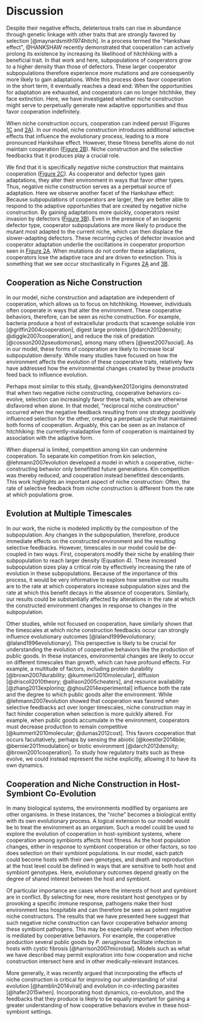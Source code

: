 # Discussion

Despite their negative effects, deleterious traits can rise in abundance through genetic linkage with other traits that are strongly favored by selection [@maynardsmith1974hitch].
In a process termed the "Hankshaw effect", @HANKSHAW recently demonstrated that cooperation can actively prolong its existence by increasing its likelihood of hitchhiking with a beneficial trait.
In that work and here, subpopulations of cooperators grow to a higher density than those of defectors.
These larger cooperator subpopulations therefore experience more mutations and are consequently more likely to gain adaptations.
While this process does favor cooperation in the short term, it eventually reaches a dead end: When the opportunities for adaptation are exhausted, and cooperators can no longer hitchhike, they face extinction.
Here, we have investigated whether niche construction might serve to perpetually generate new adaptive opportunities and thus favor cooperation indefinitely.

When niche construction occurs, cooperation can indeed persist (Figures [1C](#fig1) and [2A](#fig2)).
In our model, niche construction introduces additional selective effects that influence the evolutionary process, leading to a more pronounced Hankshaw effect.
However, these fitness benefits alone do not maintain cooperation ([Figure 2B](#fig2)).
Niche construction and the selective feedbacks that it produces play a crucial role.

We find that it is specifically *negative* niche construction that maintains cooperation ([Figure 2C](#fig2)).
As cooperator and defector types gain adaptations, they alter their environment in ways that favor other types.
Thus, negative niche construction serves as a perpetual source of adaptation.
Here we observe another facet of the Hankshaw effect: Because subpopulations of cooperators are larger, they are better able to respond to the adaptive opportunities that are created by negative niche construction.
By gaining adaptations more quickly, cooperators resist invasion by defectors ([Figure 3B](#fig3)).
Even in the presence of an isogenic defector type, cooperator subpopulations are more likely to produce the mutant most adapted to the current niche, which can then displace the slower-adapting defectors.
These recurring cycles of defector invasion and cooperator adaptation underlie the oscillations in cooperator proportion seen in [Figure 2A](#fig2).
When mutations do not confer these adaptations, cooperators lose the adaptive race and are driven to extinction.
This is something that we see occur stochastically in Figures [2A](#fig2) and [3B](#fig3).


## Cooperation as Niche Construction

In our model, niche construction and adaptation are independent of cooperation, which allows us to focus on hitchhiking.
However, individuals often cooperate in ways that alter the environment. These cooperative behaviors, therefore, can be seen as niche construction.
For example, bacteria produce a host of extracellular products that scavenge soluble iron [@griffin2004cooperation], digest large proteins [@darch2012density; @diggle2007cooperation], and reduce the risk of predation [@cosson2002pseudomonas], among many others [@west2007social].
As in our model, these forms of cooperation are likely to increase local subpopulation density.
While many studies have focused on how the environment affects the evolution of these cooperative traits, relatively few have addressed how the environmental changes created by these products feed back to influence evolution.

Perhaps most similar to this study, @vandyken2012origins demonstrated that when two negative niche constructing, cooperative behaviors co-evolve, selection can increasingly favor these traits, which are otherwise disfavored when alone. 
In that model, "reciprocal niche construction" occurred when the negative feedback resulting from one strategy positively influenced selection for the other, creating a perpetual cycle that maintained both forms of cooperation.
Arguably, this can be seen as an instance of hitchhiking: the currently-maladaptive form of cooperation is maintained by association with the adaptive form.

When dispersal is limited, competition among kin can undermine cooperation. 
To separate kin competition from kin selection, @lehmann2007evolution developed a model in which a cooperative, niche-constructing behavior only benefitted future generations.
Kin competition was thereby reduced, and cooperation instead benefitted descendants.
This work highlights an important aspect of niche construction: Often, the rate of selective feedback from niche construction is different from the rate at which populations grow.


## Evolution at Multiple Timescales

In our work, the niche is modeled implicitly by the composition of the subpopulation.
Any changes in the subpopulation, therefore, produce immediate effects on the constructed environment and the resulting selective feedbacks.
However, timescales in our model could be de-coupled in two ways.
First, cooperators modify their niche by enabling their subpopulation to reach larger density (Equation 4).
These increased subpopulation sizes play a critical role by effectively increasing the rate of evolution in these subpopulations.
Because of the importance of this process, it would be very informative to explore how sensitive our results are to the rate at which cooperators increase subpopulation sizes and the rate at which this benefit decays in the absence of cooperators.
Similarly, our results could be substantially affected by alterations in the rate at which the constructed environment changes in response to changes in the subpopulation.

Other studies, while not focused on cooperation, have similarly shown that the timescales at which niche construction feedbacks occur can strongly influence evolutionary outcomes [@laland1999evolutionary; @laland1996evolutionary].
This perspective is likely to be crucial for understanding the evolution of cooperative behaviors like the production of public goods.
In these instances, environmental changes are likely to occur on different timescales than growth, which can have profound effects.
For example, a multitude of factors, including protein durability [@brown2007durability; @kummerli2010molecular], diffusion [@driscoll2010theory; @allison2005cheaters], and resource availability [@zhang2013exploring; @ghoul2014experimental] influence both the rate and the degree to which public goods alter the environment.
While @lehmann2007evolution showed that cooperation was favored when selective feedbacks act over longer timescales, niche construction may in fact hinder cooperation when selection is more quickly altered.
For example, when public goods accumulate in the environment, cooperators must decrease production to remain competitive [@kummerli2010molecular; @dumas2012cost].
This favors cooperation that occurs facultatively, perhaps by sensing the abiotic [@koestler2014bile; @bernier2011modulation] or biotic environment [@darch2012density; @brown2001cooperation].
To study how regulatory traits such as these evolve, we could instead represent the niche explicitly, allowing it to have its own dynamics.


## Cooperation and Niche Construction in Host-Symbiont Co-Evolution

In many biological systems, the environments modified by organisms are other organisms.
In these instances, the "niche" becomes a biological entity with its own evolutionary process.
A logical extension to our model would be to treat the environment as an organism.
Such a model could be used to explore the evolution of cooperation in host-symbiont systems, where cooperation among symbionts affects host fitness.
As the host population changes, either in response to symbiont cooperation or other factors, so too does selection on their symbiont populations.
In our model, each patch could become hosts with their own genotypes, and death and reproduction at the host level could be defined in ways that are sensitive to both host and symbiont genotypes.
Here, evolutionary outcomes depend greatly on the degree of shared interest between the host and symbiont.

Of particular importance are cases where the interests of host and symbiont are in conflict.
By selecting for new, more resistant host genotypes or by provoking a specific immune response, pathogens make their host environment less hospitable and can therefore be seen as potent negative niche constructors.
The results that we have presented here suggest that such negative niche construction can favor cooperative behavior among these symbiont pathogens.
This may be especially relevant when infection is mediated by cooperative behaviors.
For example, the cooperative production several public goods by *P. aeruginosa* facilitate infection in hosts with cystic fibrosis [@harrison2007microbial].
Models such as what we have described may permit exploration into how cooperation and niche construction intersect here and in other medically-relevant instances.

More generally, it was recently argued that incorporating the effects of niche construction is critical for improving our understanding of viral evolution [@hamblin2014viral] and evolution in co-infecting parasites [@hafer2015when].
Incorporating host dynamics, co-evolution, and the feedbacks that they produce is likely to be equally important for gaining a greater understanding of how cooperative behaviors evolve in these host-symbiont settings.

